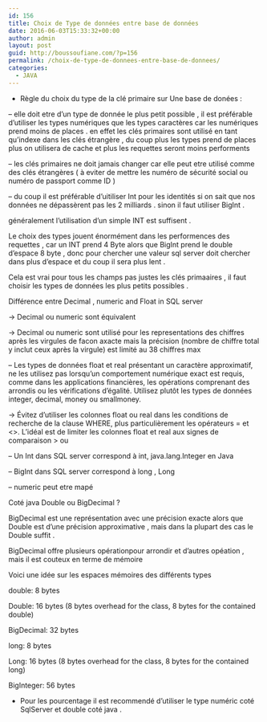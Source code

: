 ```yaml
---
id: 156
title: Choix de Type de données entre base de données
date: 2016-06-03T15:33:32+00:00
author: admin
layout: post
guid: http://boussoufiane.com/?p=156
permalink: /choix-de-type-de-donnees-entre-base-de-donnees/
categories:
  - JAVA
---
```

* Règle du choix du type de la clé primaire sur Une base de donées :
  
&#8211; elle doit etre d&rsquo;un type de donnée le plus petit possible , il est préférable d&rsquo;utiliser les types numériques que les types caractères car les numériques prend moins de places . en effet les clés primaires sont utilisé en tant qu&rsquo;indexe dans les clés étrangère , du coup plus les types prend de places plus on utilisera de cache et plus les requettes seront moins performents
  
&#8211; les clés primaires ne doit jamais changer car elle peut etre utilisé comme des clés étrangères ( à eviter de mettre les numéro de sécurité social ou numéro de passport comme ID )

&#8211; du coup il est préférable d&rsquo;uitiliser Int pour les identités si on sait que nos données ne dépassèrent pas les 2 milliards . sinon il faut utiliser BigInt .
  
généralement l&rsquo;utilisation d&rsquo;un simple INT est suffisent .
  
Le choix des types jouent énormément dans les performences des requettes , car un INT prend 4 Byte alors que BigInt prend le double d&rsquo;espace 8 byte , donc pour chercher une valeur sql server doit chercher dans plus d&rsquo;espace et du coup il sera plus lent .

Cela est vrai pour tous les champs pas justes les clés primaaires , il faut choisir les types de données les plus petits possibles .

Différence entre Decimal , numeric and Float in SQL server
  
-> Decimal ou numeric sont équivalent
  
-> Decimal ou numeric sont utilisé pour les representations des chiffres après les virgules de facon axacte mais la précision (nombre de chiffre total y inclut ceux après la virgule) est limité au 38 chiffres max
  
&#8211; Les types de données float et real présentant un caractère approximatif, ne les utilisez pas lorsqu&rsquo;un comportement numérique exact est requis, comme dans les applications financières, les opérations comprenant des arrondis ou les vérifications d&rsquo;égalité. Utilisez plutôt les types de données integer, decimal, money ou smallmoney.
  
-> Évitez d&rsquo;utiliser les colonnes float ou real dans les conditions de recherche de la clause WHERE, plus particulièrement les opérateurs = et <>. L&rsquo;idéal est de limiter les colonnes float et real aux signes de comparaison > ou

&#8211; Un Int dans SQL server correspond à int, java.lang.Integer en Java
  
&#8211; BigInt dans SQL server correspond à long , Long
  
&#8211; numeric peut etre mapé

Coté java Double ou BigDecimal ?
  
BigDecimal est une représentation avec une précision exacte alors que Double est d&rsquo;une précision approximative , mais dans la plupart des cas le Double suffit .
  
BigDecimal offre plusieurs opérationpour arrondir et d&rsquo;autres opéation , mais il est couteux en terme de mémoire

Voici une idée sur les espaces mémoires des différents types

double: 8 bytes

Double: 16 bytes (8 bytes overhead for the class, 8 bytes for the contained double)

BigDecimal: 32 bytes

long: 8 bytes

Long: 16 bytes (8 bytes overhead for the class, 8 bytes for the contained long)

BigInteger: 56 bytes

  * Pour les pourcentage il est recommendé d&rsquo;utiliser le type numéric coté SqlServer et double coté java .